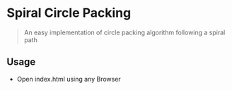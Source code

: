 # Spiral Circle Packing

> An easy implementation of circle packing algorithm following a spiral path

## Usage

- Open index.html using any Browser
